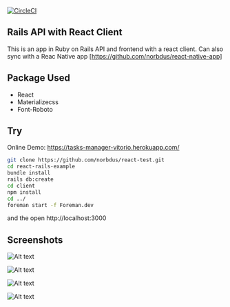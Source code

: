 [![CircleCI](https://circleci.com/gh/norbdus/react-test.svg?style=svg)](https://circleci.com/gh/norbdus/react-test)

Rails API with React Client 
-------------------

This is an app in Ruby on Rails API and frontend with a react client.
Can also sync with a Reac Native app [https://github.com/norbdus/react-native-app]

## Package Used

- React
- Materializecss
- Font-Roboto


## Try

Online Demo: https://tasks-manager-vitorio.herokuapp.com/

```bash
git clone https://github.com/norbdus/react-test.git
cd react-rails-example
bundle install
rails db:create
cd client
npm install
cd ../
foreman start -f Foreman.dev
```

and the open http://localhost:3000

## Screenshots

![Alt text](https://github.com/norbdus/react-test/blob/master/screenshots/Deepin%20Screenshot_selecionar%20%C3%A1rea_20181029230932.png "Login")

![Alt text](https://github.com/norbdus/react-test/blob/master/screenshots/Deepin%20Screenshot_selecionar%20%C3%A1rea_20181029231028.png "Register")

![Alt text](https://github.com/norbdus/react-test/blob/master/screenshots/Deepin%20Screenshot_selecionar%20%C3%A1rea_20181029231341.png "Dash 1")

![Alt text](https://github.com/norbdus/react-test/blob/master/screenshots/Deepin%20Screenshot_selecionar%20%C3%A1rea_20181029231442.png "Dash 2")


